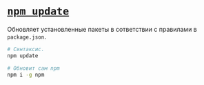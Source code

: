 # [`npm update`](./index.md)

Обновляет установленные пакеты в сответствии с правилами в `package.json`.

```bash
# Синтаксис.
npm update

# Обновит сам npm
npm i -g npm
```
